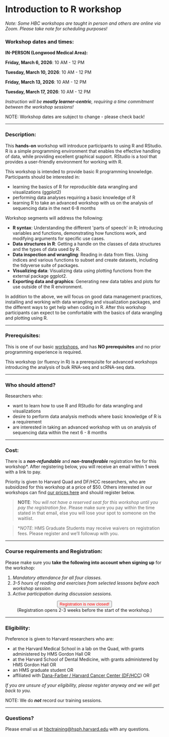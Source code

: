 # Introduction to R workshop

*Note: Some HBC workshops are taught in person and others are online via Zoom. Please take note for scheduling purposes!*

### **Workshop dates and times:**
**IN-PERSON (Longwood Medical Area):**
<!-- This content will not appear in the rendered Markdown -->
<!-- ### **ONLINE Workshop dates and times:** -->

**Friday, March 6, 2026**: 10 AM - 12 PM

**Tuesday, March 10, 2026**: 10 AM - 12 PM

**Friday, March 13, 2026**: 10 AM - 12 PM

**Tuesday, March 17, 2026**: 10 AM - 12 PM

_Instruction will be **mostly learner-centric**, requiring a time commitment between the workshop sessions!_

NOTE: Workshop dates are subject to change - please check back!

---

### **Description:**
This **hands-on** workshop will introduce participants to using R and RStudio. R is a simple programming environment that enables the effective handling of data, while providing excellent graphical support. RStudio is a tool that provides a user-friendly environment for working with R.

This workshop is intended to provide basic R programming knowledge. Participants should be interested in:

- learning the basics of R for reproducible data wrangling and visualizations (ggplot2)
- performing data analyses requiring a basic knowledge of R
- learning R to take an advanced workshop with us on the analysis of sequencing data in the next 6-8 months


Workshop segments will address the following:

- **R syntax**: Understanding the different 'parts of speech' in R; introducing variables and functions, demonstrating how functions work, and modifying arguments for specific use cases.
- **Data structures in R**: Getting a handle on the classes of data structures and the types of data used by R.
- **Data inspection and wrangling**: Reading in data from files. Using indices and various functions to subset and create datasets, including the tidyverse suite of packages.
- **Visualizing data**: Visualizing data using plotting functions from the external package ggplot2.
- **Exporting data and graphics**: Generating new data tables and plots for use outside of the R environment.


In addition to the above, we will focus on good data management practices, installing and working with data wrangling and visualization packages, and the different ways to get help when coding in R. After this workshop participants can expect to be comfortable with the basics of data wrangling and plotting using R. 

---

### **Prerequisites:**

This is one of our basic [workshops](https://hbctraining.github.io/main/), and has **NO prerequisites** and no prior programming experience is required. 

This workshop (or fluency in R) is a prerequisite for advanced workshops introducing the analysis of bulk RNA-seq and scRNA-seq data.

---

### **Who should attend?**

<!-- Harvard-affiliated --> Researchers who: 

- want to learn how to use R and RStudio for data wrangling and visualizations
- desire to perform data analysis methods where basic knowledge of R is a requirement
- are interested in taking an advanced workshop with us on analysis of sequencing data within the next 6 - 8 months

---

### **Cost:**

There is a ***non-refundable*** and ***non-transferable*** registration fee for this workshop*. After registering below, you will receive an email within 1 week with a link to pay.

Priority is given to Harvard Quad and DF/HCC researchers, who are subsidized for this workshop at a price of $50. Others interested in our workshops can find [our prices here](https://bioinformatics.sph.harvard.edu/workshop-pricing) and should register below.

> **NOTE**: _You will not have a reserved seat for this workshop until you pay the registration fee_. Please make sure you pay within the time stated in that email, else you will lose your spot to someone on the waitlist.

> **NOTE*: HMS Graduate Students may receive waivers on registration fees. Please register and we’ll followup with you.

<!-- This content will not appear in the rendered Markdown -->
<!-- OLD
There is a ***non-refundable*** and ***non-transferable*** $50 registration fee for this online workshop*.

We will be accepting 25 participants on a first-come, first-served basis:

- **If you are one of the first 25 eligible* registrants**, you will receive an email within 1 week with a link to pay the (non-refundable & non-transferable) $50 registration fee. 
- **If you are not among the first 25 eligible* registrants**, you will be added to the waitlist and notified when we open registration for the next iteration of this workshop.

*NOTE: You will not have a reserved seat for this workshop until you pay the registration fee. Please make sure you pay within the time stated in that email, else you will lose your spot to someone on the waitlist.*

*NOTE: HMS Graduate Students may receive waivers on registration fees. Please register and we'll followup with you. -->

---

### **Course requirements and Registration:**

Please make sure you **take the following into account when signing up** for the workshop:
 
1. _Mandatory attendance for all four classes._
2. _3-5 hours of reading and exercises from selected lessons before each workshop session._
3. _Active participation during discussion sessions._

<div style="text-align:center">
	 <a><button name="button" style = "color: red" >Registration is now closed!</button></a>
</div>

<div style="text-align:center">
	 (Registration opens 2-3 weeks before the start of the workshop.)
</div>  

<!-- This content will not appear in the rendered Markdown -->

<!-- 

<div style="text-align:center">
	 <a><button name="button" style = "color: blue" onclick="location.href='https://harvard.az1.qualtrics.com/jfe/form/SV_dos7dpP9615SvP0'">Click here to Register!</button></a>
</div>
-->
<!-- 
<div style="text-align:center">
	 (Please check the eligibility requirements below prior to registering)
</div>
-->


---

### **Eligibility:**

Preference is given to Harvard researchers who are:
- at the Harvard Medical School in a lab on the Quad, with grants administered by HMS Gordon Hall OR
- at the Harvard School of Dental Medicine, with grants administered by HMS Gordon Hall OR
- an HMS graduate student OR 
- affiliated with [Dana-Farber / Harvard Cancer Center (DF/HCC](https://www.dfhcc.harvard.edu)) OR
<!-- an AIDS researcher affiliated with Harvard Center for AIDS Research (CFAR) -->

*If you are unsure of your eligibility, please register anyway and we will get back to you.*


NOTE: We do ***not*** record our training sessions. 

---

### **Questions?**

Please email us at hbctraining@hsph.harvard.edu with any questions.
